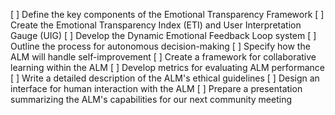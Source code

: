 [ ] Define the key components of the Emotional Transparency Framework
[ ] Create the Emotional Transparency Index (ETI) and User Interpretation Gauge (UIG)
[ ] Develop the Dynamic Emotional Feedback Loop system
[ ] Outline the process for autonomous decision-making
[ ] Specify how the ALM will handle self-improvement
[ ] Create a framework for collaborative learning within the ALM
[ ] Develop metrics for evaluating ALM performance
[ ] Write a detailed description of the ALM's ethical guidelines
[ ] Design an interface for human interaction with the ALM
[ ] Prepare a presentation summarizing the ALM's capabilities for our next community meeting